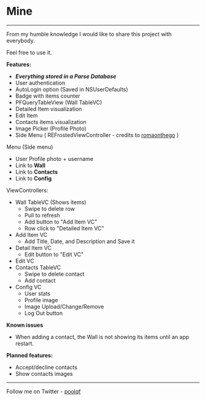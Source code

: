 Mine
========
---------------



From my humble knowledge I would like to share this project with everybody.

Feel free to use it.

**Features:**

* ***Everything stored in a Parse Database***
* User authentication
* AutoLogin option (Saved in NSUserDefaults)
* Badge with items counter
* PFQueryTableView (Wall TableVC)
* Detailed Item visualization
* Edit Item
* Contacts items visualization
* Image Picker (Profile Photo)
* Side Menu ( REFrostedViewController - credits to [romaonthego](https://github.com/romaonthego/REFrostedViewController) )

Menu (Side menu)

* User Profile photo + username
* Link to **Wall**
* Link to **Contacts**
* Link to **Config**

ViewControllers:

* Wall TableVC (Shows items)
	* Swipe to delete row
	* Pull to refresh
	* Add button to "Add Item VC"
	* Row click to "Detailed Item VC"
* Add Item VC
	* Add Title, Date, and Description and Save it
* Detail Item VC
	* Edit button to "Edit VC"
* Edit VC
* Contacts TableVC
	* Swipe to delete contact
	* Add contact
* Config VC
	* User stats
	* Profile image
	* Image Upload/Change/Remove
	* Log Out button

**Known issues**

* When adding a contact, the Wall is not showing its items until an app restart.

**Planned features:**

* Accept/decline contacts
* Show contacts images

___

Follow me on Twitter - [poolqf](https://twitter.com/poolqf)